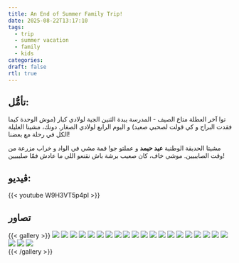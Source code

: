 ```yaml
---
title: An End of Summer Family Trip!
date: 2025-08-22T13:17:10
tags:
  - trip
  - summer vacation 
  - family
  - kids
categories: 
draft: false
rtl: true
---
```


## تأمُّل:

توا آخر العطلة متاع الصيف - المدرسة يبدة الثنين الجية لولادي كبار (موش الوحدة كيما فقدت البراح و كي قولت لصحبي صعيد) و اليوم الرابع لولادي الصغار. دونك، مشينا العليلة الكل في رحلة مع بعضنا!

مشيتا الحديقة الوطنية **عيد حيمد** و عملتو جو! فمة مشي في الواد و خراب مزرعة من وقت الصايبيين. موشي خاف، كان صعيب برشة باش نقنعو اللي ما عادش فمّا صليبيين!



## ڤيديو:

{{< youtube W9H3VT5p4pI >}}

## تصاور

{{< gallery >}}
    <img src="featured.jpeg" class="grid-w50 md:grid-w33 xl:grid-w25">
    <img src="gallery/a-water-hike-0.jpeg" class="grid-w50 md:grid-w33 xl:grid-w25">
    <img src="gallery/a-water-hike-1.jpeg" class="grid-w50 md:grid-w33 xl:grid-w25">
    <img src="gallery/water-hike-4.jpeg" class="grid-w50 md:grid-w33 xl:grid-w25">
    <img src="gallery/water-hike-5.jpeg" class="grid-w50 md:grid-w33 xl:grid-w25">
    <img src="gallery/a-water-hike-2.jpeg" class="grid-w50 md:grid-w33 xl:grid-w25">
    <img src="gallery/water-hike-3.jpeg" class="grid-w50 md:grid-w33 xl:grid-w25">
    <img src="gallery/water-hike-4.jpeg" class="grid-w50 md:grid-w33 xl:grid-w25">
    <img src="gallery/crusades-farm.jpeg" class="grid-w50 md:grid-w33 xl:grid-w25">
    <img src="gallery/fun-farm-0.jpeg" class="grid-w50 md:grid-w33 xl:grid-w25">
    <img src="gallery/fun-farm-2.jpeg" class="grid-w50 md:grid-w33 xl:grid-w25">
    <img src="gallery/wine-press.jpeg" class="grid-w50 md:grid-w33 xl:grid-w25">
    <img src="gallery/fun-farm-3.jpeg" class="grid-w50 md:grid-w33 xl:grid-w25">
    <img src="gallery/fun-farm-4.jpeg" class="grid-w50 md:grid-w33 xl:grid-w25">
    <img src="gallery/fun-farm-5.jpeg" class="grid-w50 md:grid-w33 xl:grid-w25">
    <img src="gallery/fun-farm-6.jpeg" class="grid-w50 md:grid-w33 xl:grid-w25">
    <img src="gallery/water-hike-5.jpeg" class="grid-w50 md:grid-w33 xl:grid-w25">
    <img src="gallery/water-hike-6.jpeg" class="grid-w50 md:grid-w33 xl:grid-w25">
    <img src="gallery/water-hike-7.jpeg" class="grid-w50 md:grid-w33 xl:grid-w25">
    <img src="gallery/water-hike-8.jpeg" class="grid-w50 md:grid-w33 xl:grid-w25">
    <img src="gallery/deer.jpeg" class="grid-w50 md:grid-w33 xl:grid-w25">
    <img src="gallery/ending.jpeg" class="grid-w50 md:grid-w33 xl:grid-w25">
    <img src="gallery/panoramic-indoors.jpeg" >   
{{< /gallery >}}